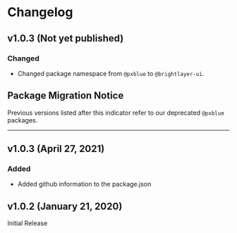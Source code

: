 # Changelog

## v1.0.3 (Not yet published)

### Changed

-   Changed package namespace from `@pxblue` to `@brightlayer-ui`.

## Package Migration Notice

Previous versions listed after this indicator refer to our deprecated `@pxblue` packages.

---

## v1.0.3 (April 27, 2021)

### Added

-   Added github information to the package.json

## v1.0.2 (January 21, 2020)

Initial Release
